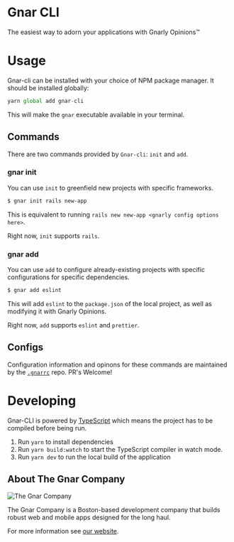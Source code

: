 # Gnar CLI

The easiest way to adorn your applications with Gnarly Opinions&trade;

# Usage

Gnar-cli can be installed with your choice of NPM package manager. It should be installed globally:

```js
yarn global add gnar-cli
```

This will make the `gnar` executable available in your terminal.

## Commands

There are two commands provided by `Gnar-cli`: `init` and `add`.

### gnar init

You can use `init` to greenfield new projects with specific frameworks.

```bash
$ gnar init rails new-app
```

This is equivalent to running `rails new new-app <gnarly config options here>`.

Right now, `init` supports `rails`.

### gnar add

You can use `add` to configure already-existing projects with specific configurations for specific dependencies.

```bash
$ gnar add eslint
```

This will add `eslint` to the `package.json` of the local project, as well as modifying it with Gnarly Opinions.

Right now, `add` supports `eslint` and `prettier`.

## Configs

Configuration information and opinons for these commands are maintained by the [`.gnarrc`](https://github.com/TheGnarCo/.gnarrc) repo. PR's Welcome!

# Developing

Gnar-CLI is powered by [TypeScript] which means the project has to be compiled before being run.

1. Run `yarn` to install dependencies
1. Run `yarn build:watch` to start the TypeScript compiler in watch mode.
1. Run `yarn dev` to run the local build of the application

[typescript]: https://www.typescriptlang.org/

## About The Gnar Company

![The Gnar Company](https://avatars0.githubusercontent.com/u/17011419?s=100&v=4)

The Gnar Company is a Boston-based development company that builds robust
web and mobile apps designed for the long haul.

For more information see [our website](https://www.thegnar.co/).
